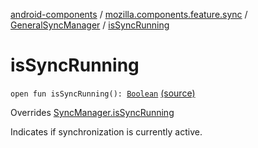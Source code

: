 [android-components](../../index.md) / [mozilla.components.feature.sync](../index.md) / [GeneralSyncManager](index.md) / [isSyncRunning](./is-sync-running.md)

# isSyncRunning

`open fun isSyncRunning(): `[`Boolean`](https://kotlinlang.org/api/latest/jvm/stdlib/kotlin/-boolean/index.html) [(source)](https://github.com/mozilla-mobile/android-components/blob/master/components/feature/sync/src/main/java/mozilla/components/feature/sync/BackgroundSyncManager.kt#L154)

Overrides [SyncManager.isSyncRunning](../../mozilla.components.concept.sync/-sync-manager/is-sync-running.md)

Indicates if synchronization is currently active.

